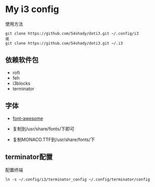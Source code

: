 # My i3 config

使用方法

	git clone https://github.com/54shady/doti3.git ~/.config/i3
	或
	git clone https://github.com/54shady/doti3.git ~/.i3

## 依赖软件包

- rofi
- feh
- i3blocks
- terminator

## 字体

- [font-awesome](http://fortawesome.github.io/Font-Awesome/cheatsheet/)

- 复制到/usr/share/fonts/下即可
- 复制MONACO.TTF到/usr/share/fonts/下

## terminator配置

配置终端

	ln -s ~/.config/i3/terminator_config ~/.config/terminator/config
